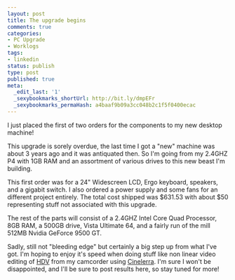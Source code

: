 ```yaml
---
layout: post
title: The upgrade begins
comments: true
categories:
- PC Upgrade
- Worklogs
tags:
- linkedin
status: publish
type: post
published: true
meta:
  _edit_last: '1'
  _sexybookmarks_shortUrl: http://bit.ly/dmpEFr
  _sexybookmarks_permaHash: a4baaf9b09a3cc048b2c1f5f0400ecac
---
```

I just placed the first of two orders for the components to my new desktop machine!

This upgrade is sorely overdue, the last time I got a "new" machine was about 3 years ago and it was antiquated then.  So I'm going from my 2.4GHZ P4 with 1GB RAM and an assortment of various drives to this new beast I'm building.

This first order was for a 24" Widescreen LCD, Ergo keyboard, speakers, and a gigabit switch.  I also ordered a power supply and some fans for an different project entirely.  The total cost shipped was $631.53 with about $50 representing stuff not associated with this upgrade.

The rest of the parts will consist of a 2.4GHZ Intel Core Quad Processor, 8GB RAM, a 500GB drive, Vista Ultimate 64, and a fairly run of the mill 512MB Nvidia GeForce 9500 GT.

Sadly, still not "bleeding edge" but certainly a big step up from what I've got.  I'm hoping to enjoy it's speed when doing stuff like non linear video editing of <a href="http://en.wikipedia.org/wiki/HDV">HDV</a> from my camcorder using <a href="http://cinelerra.org/">Cinelerra</a>.  I'm sure I won't be disappointed, and I'll be sure to post results here, so stay tuned for more!
